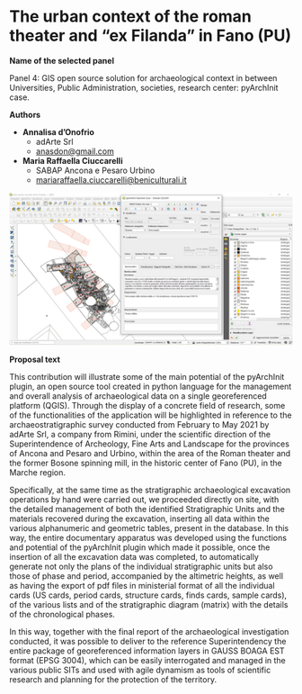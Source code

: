 # The urban context of the roman theater and “ex Filanda” in Fano (PU)


**Name of the selected panel**

Panel 4: GIS open source solution for archaeological context in between Universities, Public Administration, societies, research center: pyArchInit case.


**Authors**

- **Annalisa d’Onofrio**
  - adArte Srl
  - [anasdon@gmail.com](mailto:anasdon@gmail.com)
- **Maria Raffaella Ciuccarelli**
  - SABAP Ancona e Pesaro Urbino
  - [mariaraffaella.ciuccarelli@beniculturali.it](mariaraffaella.ciuccarelli@beniculturali.it)

![The urban context of the roman theater and “ex Filanda” in Fano (PU)](./d_onofrio-ciuccarelli.png)

**Proposal text**

This contribution will illustrate some of the main potential of the pyArchInit plugin, 
an open source tool created in python language for the management and overall analysis of 
archaeological data on a single georeferenced platform (QGIS). Through the display of a 
concrete field of research, some of the functionalities of the application will be highlighted 
in reference to the archaeostratigraphic survey conducted from February to May 2021 by adArte Srl, 
a company from Rimini, under the scientific direction of the Superintendence of Archeology, 
Fine Arts and Landscape for the provinces of Ancona and Pesaro and Urbino, within the area of 
the Roman theater and the former Bosone spinning mill, in the historic center of Fano (PU), in the Marche region.

Specifically, at the same time as the stratigraphic archaeological excavation operations by hand were 
carried out, we proceeded directly on site, with the detailed management of both the identified 
Stratigraphic Units and the materials recovered during the excavation, inserting all data within the 
various alphanumeric and geometric tables, present in the database. In this way, the entire documentary 
apparatus was developed using the functions and potential of the pyArchInit plugin which made it possible, 
once the insertion of all the excavation data was completed, to automatically generate not only the 
plans of the individual stratigraphic units but also those of phase and period, accompanied by the 
altimetric heights, as well as having the export of pdf files in ministerial format of all the 
individual cards (US cards, period cards, structure cards, finds cards, sample cards), of the various 
lists and of the stratigraphic diagram (matrix) with the details of the chronological phases.

In this way, together with the final report of the archaeological investigation conducted, 
it was possible to deliver to the reference Superintendency the entire package of georeferenced 
information layers in GAUSS BOAGA EST format (EPSG 3004), which can be easily interrogated and managed 
in the various public SITs and used with agile dynamism as tools of scientific research and 
planning for the protection of the territory.
